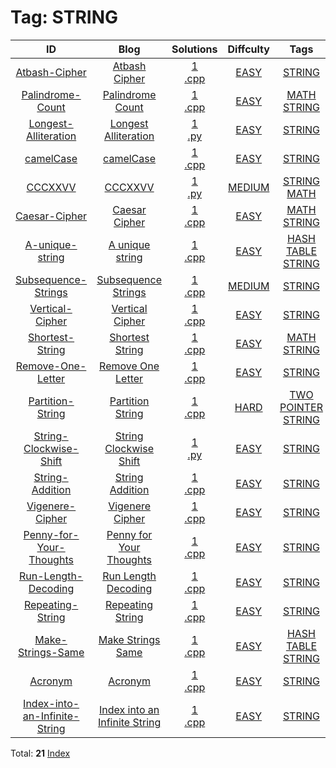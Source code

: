 
# Tag: STRING
| ID | Blog | Solutions | Diffculty | Tags |
|:----:|:----:|:-------:|:----:|:----:|
| [Atbash-Cipher](https://binarysearch.com/problems/Atbash-Cipher) | [Atbash Cipher](https://helloacm.com/a-simple-atbash-cipher/) | [1](https://github.com/DoctorLai/ACM/tree/master/binarysearch/Atbash-Cipher)<br/>[.cpp](https://github.com/DoctorLai/ACM/blob/master/binarysearch/.cpp.md)<BR/> | [EASY](https://github.com/DoctorLai/ACM/blob/master/binarysearch/EASY.md) | [STRING](https://github.com/DoctorLai/ACM/blob/master/binarysearch/STRING.md)<BR/> |
| [Palindrome-Count](https://binarysearch.com/problems/Palindrome-Count) | [Palindrome Count](https://helloacm.com/math-algorithm-to-count-the-number-of-palindromes-made-from-letters/) | [1](https://github.com/DoctorLai/ACM/tree/master/binarysearch/Palindrome-Count)<br/>[.cpp](https://github.com/DoctorLai/ACM/blob/master/binarysearch/.cpp.md)<BR/> | [EASY](https://github.com/DoctorLai/ACM/blob/master/binarysearch/EASY.md) | [MATH](https://github.com/DoctorLai/ACM/blob/master/binarysearch/MATH.md)<BR/>[STRING](https://github.com/DoctorLai/ACM/blob/master/binarysearch/STRING.md)<BR/> |
| [Longest-Alliteration](https://binarysearch.com/problems/Longest-Alliteration) | [Longest Alliteration](https://helloacm.com/algorithm-to-find-the-longest-alliteration/) | [1](https://github.com/DoctorLai/ACM/tree/master/binarysearch/Longest-Alliteration)<br/>[.py](https://github.com/DoctorLai/ACM/blob/master/binarysearch/.py.md)<BR/> | [EASY](https://github.com/DoctorLai/ACM/blob/master/binarysearch/EASY.md) | [STRING](https://github.com/DoctorLai/ACM/blob/master/binarysearch/STRING.md)<BR/> |
| [camelCase](https://binarysearch.com/problems/camelCase) | [camelCase](https://helloacm.com/convert-a-string-to-camel-case-format-in-c/) | [1](https://github.com/DoctorLai/ACM/tree/master/binarysearch/camelCase)<br/>[.cpp](https://github.com/DoctorLai/ACM/blob/master/binarysearch/.cpp.md)<BR/> | [EASY](https://github.com/DoctorLai/ACM/blob/master/binarysearch/EASY.md) | [STRING](https://github.com/DoctorLai/ACM/blob/master/binarysearch/STRING.md)<BR/> |
| [CCCXXVV](https://binarysearch.com/problems/CCCXXVV) | [CCCXXVV](https://helloacm.com/how-to-convert-roman-to-integer-in-cc/) | [1](https://github.com/DoctorLai/ACM/tree/master/binarysearch/CCCXXVV)<br/>[.py](https://github.com/DoctorLai/ACM/blob/master/binarysearch/.py.md)<BR/> | [MEDIUM](https://github.com/DoctorLai/ACM/blob/master/binarysearch/MEDIUM.md) | [STRING](https://github.com/DoctorLai/ACM/blob/master/binarysearch/STRING.md)<BR/>[MATH](https://github.com/DoctorLai/ACM/blob/master/binarysearch/MATH.md)<BR/> |
| [Caesar-Cipher](https://binarysearch.com/problems/Caesar-Cipher) | [Caesar Cipher](https://helloacm.com/caesar-cipher-algorithm-in-c/) | [1](https://github.com/DoctorLai/ACM/tree/master/binarysearch/Caesar-Cipher)<br/>[.cpp](https://github.com/DoctorLai/ACM/blob/master/binarysearch/.cpp.md)<BR/> | [EASY](https://github.com/DoctorLai/ACM/blob/master/binarysearch/EASY.md) | [MATH](https://github.com/DoctorLai/ACM/blob/master/binarysearch/MATH.md)<BR/>[STRING](https://github.com/DoctorLai/ACM/blob/master/binarysearch/STRING.md)<BR/> |
| [A-unique-string](https://binarysearch.com/problems/A-unique-string) | [A unique string](https://helloacm.com/how-to-check-if-a-given-string-has-unique-characters/) | [1](https://github.com/DoctorLai/ACM/tree/master/binarysearch/A-unique-string)<br/>[.cpp](https://github.com/DoctorLai/ACM/blob/master/binarysearch/.cpp.md)<BR/> | [EASY](https://github.com/DoctorLai/ACM/blob/master/binarysearch/EASY.md) | [HASH TABLE](https://github.com/DoctorLai/ACM/blob/master/binarysearch/HASH%20TABLE.md)<BR/>[STRING](https://github.com/DoctorLai/ACM/blob/master/binarysearch/STRING.md)<BR/> |
| [Subsequence-Strings](https://binarysearch.com/problems/Subsequence-Strings) | [Subsequence Strings](https://helloacm.com/algorithms-to-check-if-a-string-is-a-subsequence-string-of-another-string/) | [1](https://github.com/DoctorLai/ACM/tree/master/binarysearch/Subsequence-Strings)<br/>[.cpp](https://github.com/DoctorLai/ACM/blob/master/binarysearch/.cpp.md)<BR/> | [MEDIUM](https://github.com/DoctorLai/ACM/blob/master/binarysearch/MEDIUM.md) | [STRING](https://github.com/DoctorLai/ACM/blob/master/binarysearch/STRING.md)<BR/> |
| [Vertical-Cipher](https://binarysearch.com/problems/Vertical-Cipher) | [Vertical Cipher](https://helloacm.com/simple-vertical-cipher-algorithm/) | [1](https://github.com/DoctorLai/ACM/tree/master/binarysearch/Vertical-Cipher)<br/>[.cpp](https://github.com/DoctorLai/ACM/blob/master/binarysearch/.cpp.md)<BR/> | [EASY](https://github.com/DoctorLai/ACM/blob/master/binarysearch/EASY.md) | [STRING](https://github.com/DoctorLai/ACM/blob/master/binarysearch/STRING.md)<BR/> |
| [Shortest-String](https://binarysearch.com/problems/Shortest-String) | [Shortest String](https://helloacm.com/compute-the-shortest-string-after-delete-different-adjacent-letters/) | [1](https://github.com/DoctorLai/ACM/tree/master/binarysearch/Shortest-String)<br/>[.cpp](https://github.com/DoctorLai/ACM/blob/master/binarysearch/.cpp.md)<BR/> | [EASY](https://github.com/DoctorLai/ACM/blob/master/binarysearch/EASY.md) | [MATH](https://github.com/DoctorLai/ACM/blob/master/binarysearch/MATH.md)<BR/>[STRING](https://github.com/DoctorLai/ACM/blob/master/binarysearch/STRING.md)<BR/> |
| [Remove-One-Letter](https://binarysearch.com/problems/Remove-One-Letter) | [Remove One Letter](https://helloacm.com/can-a-string-be-constructing-by-removing-a-letter-from-another-string/) | [1](https://github.com/DoctorLai/ACM/tree/master/binarysearch/Remove-One-Letter)<br/>[.cpp](https://github.com/DoctorLai/ACM/blob/master/binarysearch/.cpp.md)<BR/> | [EASY](https://github.com/DoctorLai/ACM/blob/master/binarysearch/EASY.md) | [STRING](https://github.com/DoctorLai/ACM/blob/master/binarysearch/STRING.md)<BR/> |
| [Partition-String](https://binarysearch.com/problems/Partition-String) | [Partition String](https://helloacm.com/two-pointer-partition-string-to-most-unique-substrings/) | [1](https://github.com/DoctorLai/ACM/tree/master/binarysearch/Partition-String)<br/>[.cpp](https://github.com/DoctorLai/ACM/blob/master/binarysearch/.cpp.md)<BR/> | [HARD](https://github.com/DoctorLai/ACM/blob/master/binarysearch/HARD.md) | [TWO POINTER](https://github.com/DoctorLai/ACM/blob/master/binarysearch/TWO%20POINTER.md)<BR/>[STRING](https://github.com/DoctorLai/ACM/blob/master/binarysearch/STRING.md)<BR/> |
| [String-Clockwise-Shift](https://binarysearch.com/problems/String-Clockwise-Shift) | [String Clockwise Shift](https://helloacm.com/string-clockwise-shift-algorithm/) | [1](https://github.com/DoctorLai/ACM/tree/master/binarysearch/String-Clockwise-Shift)<br/>[.py](https://github.com/DoctorLai/ACM/blob/master/binarysearch/.py.md)<BR/> | [EASY](https://github.com/DoctorLai/ACM/blob/master/binarysearch/EASY.md) | [STRING](https://github.com/DoctorLai/ACM/blob/master/binarysearch/STRING.md)<BR/> |
| [String-Addition](https://binarysearch.com/problems/String-Addition) | [String Addition](https://helloacm.com/c-algorithm-to-add-two-big-integers-of-string-type/) | [1](https://github.com/DoctorLai/ACM/tree/master/binarysearch/String-Addition)<br/>[.cpp](https://github.com/DoctorLai/ACM/blob/master/binarysearch/.cpp.md)<BR/> | [EASY](https://github.com/DoctorLai/ACM/blob/master/binarysearch/EASY.md) | [STRING](https://github.com/DoctorLai/ACM/blob/master/binarysearch/STRING.md)<BR/> |
| [Vigenere-Cipher](https://binarysearch.com/problems/Vigenere-Cipher) | [Vigenere Cipher](https://helloacm.com/simple-vigenere-cipher-in-c/) | [1](https://github.com/DoctorLai/ACM/tree/master/binarysearch/Vigenere-Cipher)<br/>[.cpp](https://github.com/DoctorLai/ACM/blob/master/binarysearch/.cpp.md)<BR/> | [EASY](https://github.com/DoctorLai/ACM/blob/master/binarysearch/EASY.md) | [STRING](https://github.com/DoctorLai/ACM/blob/master/binarysearch/STRING.md)<BR/> |
| [Penny-for-Your-Thoughts](https://binarysearch.com/problems/Penny-for-Your-Thoughts) | [Penny for Your Thoughts](https://helloacm.com/c-currency-number-format-function/) | [1](https://github.com/DoctorLai/ACM/tree/master/binarysearch/Penny-for-Your-Thoughts)<br/>[.cpp](https://github.com/DoctorLai/ACM/blob/master/binarysearch/.cpp.md)<BR/> | [EASY](https://github.com/DoctorLai/ACM/blob/master/binarysearch/EASY.md) | [STRING](https://github.com/DoctorLai/ACM/blob/master/binarysearch/STRING.md)<BR/> |
| [Run-Length-Decoding](https://binarysearch.com/problems/Run-Length-Decoding) | [Run Length Decoding](https://helloacm.com/c-run-length-decoding-algorithm/) | [1](https://github.com/DoctorLai/ACM/tree/master/binarysearch/Run-Length-Decoding)<br/>[.cpp](https://github.com/DoctorLai/ACM/blob/master/binarysearch/.cpp.md)<BR/> | [EASY](https://github.com/DoctorLai/ACM/blob/master/binarysearch/EASY.md) | [STRING](https://github.com/DoctorLai/ACM/blob/master/binarysearch/STRING.md)<BR/> |
| [Repeating-String](https://binarysearch.com/problems/Repeating-String) | [Repeating String](https://helloacm.com/c-algorithm-to-check-if-a-string-is-repeated/) | [1](https://github.com/DoctorLai/ACM/tree/master/binarysearch/Repeating-String)<br/>[.cpp](https://github.com/DoctorLai/ACM/blob/master/binarysearch/.cpp.md)<BR/> | [EASY](https://github.com/DoctorLai/ACM/blob/master/binarysearch/EASY.md) | [STRING](https://github.com/DoctorLai/ACM/blob/master/binarysearch/STRING.md)<BR/> |
| [Make-Strings-Same](https://binarysearch.com/problems/Make-Strings-Same) | [Make Strings Same](https://helloacm.com/can-we-make-strings-same-by-unlimited-number-of-swaps/) | [1](https://github.com/DoctorLai/ACM/tree/master/binarysearch/Make-Strings-Same)<br/>[.cpp](https://github.com/DoctorLai/ACM/blob/master/binarysearch/.cpp.md)<BR/> | [EASY](https://github.com/DoctorLai/ACM/blob/master/binarysearch/EASY.md) | [HASH TABLE](https://github.com/DoctorLai/ACM/blob/master/binarysearch/HASH%20TABLE.md)<BR/>[STRING](https://github.com/DoctorLai/ACM/blob/master/binarysearch/STRING.md)<BR/> |
| [Acronym](https://binarysearch.com/problems/Acronym) | [Acronym](https://helloacm.com/c-acronym-string-algorithm/) | [1](https://github.com/DoctorLai/ACM/tree/master/binarysearch/Acronym)<br/>[.cpp](https://github.com/DoctorLai/ACM/blob/master/binarysearch/.cpp.md)<BR/> | [EASY](https://github.com/DoctorLai/ACM/blob/master/binarysearch/EASY.md) | [STRING](https://github.com/DoctorLai/ACM/blob/master/binarysearch/STRING.md)<BR/> |
| [Index-into-an-Infinite-String](https://binarysearch.com/problems/Index-into-an-Infinite-String) | [Index into an Infinite String](https://helloacm.com/algorithms-to-compute-the-substring-with-indexing-into-an-infinite-string/) | [1](https://github.com/DoctorLai/ACM/tree/master/binarysearch/Index-into-an-Infinite-String)<br/>[.cpp](https://github.com/DoctorLai/ACM/blob/master/binarysearch/.cpp.md)<BR/> | [EASY](https://github.com/DoctorLai/ACM/blob/master/binarysearch/EASY.md) | [STRING](https://github.com/DoctorLai/ACM/blob/master/binarysearch/STRING.md)<BR/> |

Total: **21**
[Index](https://github.com/DoctorLai/ACM/blob/master/binarysearch/README.md)
